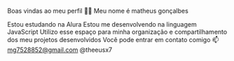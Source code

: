 Boas vindas ao meu perfil 💙💙
Meu nome é matheus gonçalbes

Estou estudando na Alura
Estou me desenvolvendo na linguagem JavaScript
Utilizo esse espaço para minha organização e compartilhamento dos meu projetos desenvolvidos
Você pode entrar em contato comigo 📫
mg7528852@gmail.com
@theeusx7

